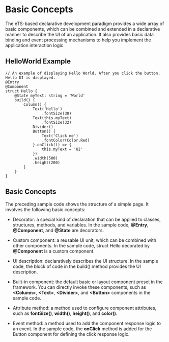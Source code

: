 # Basic Concepts


The eTS-based declarative development paradigm provides a wide array of basic components, which can be combined and extended in a declarative manner to describe the UI of an application. It also provides basic data binding and event processing mechanisms to help you implement the application interaction logic.


## HelloWorld Example


```
// An example of displaying Hello World. After you click the button, Hello UI is displayed.
@Entry
@Component
struct Hello {
    @State myText: string = 'World'
    build() {
        Column() {
            Text('Hello')
                .fontSize(30)
            Text(this.myText)
                .fontSize(32)
            Divider()
            Button() {
                Text('Click me')
                .fontColor(Color.Red)
            }.onClick(() => {
                this.myText = 'UI'
            })
            .width(500)
            .height(200)
        }
    }
}
```


## Basic Concepts

The preceding sample code shows the structure of a simple page. It involves the following basic concepts:

- Decorator: a special kind of declaration that can be applied to classes, structures, methods, and variables. In the sample code, **@Entry**, **@Component**, and **@State** are decorators.

- Custom component: a reusable UI unit, which can be combined with other components. In the sample code, struct Hello decorated by **@Component** is a custom component.

- UI description: declaratively describes the UI structure. In the sample code, the block of code in the build() method provides the UI description.

- Built-in component: the default basic or layout component preset in the framework. You can directly invoke these components, such as **\<Column>**, **\<Text>**, **\<Divider>**, and **\<Button>** components in the sample code.

- Attribute method: a method used to configure component attributes, such as **fontSize()**, **width()**, **height()**, and **color()**.

- Event method: a method used to add the component response logic to an event. In the sample code, the **onClick** method is added for the Button component for defining the click response logic.
